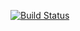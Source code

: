 [![Build Status](https://dev.azure.com/alexandroskounadis/AngularCoolApp/_apis/build/status/alexanderkounadis.angularappinvs17%20(1)?branchName=master)](https://dev.azure.com/alexandroskounadis/AngularCoolApp/_build/latest?definitionId=2&branchName=master)
